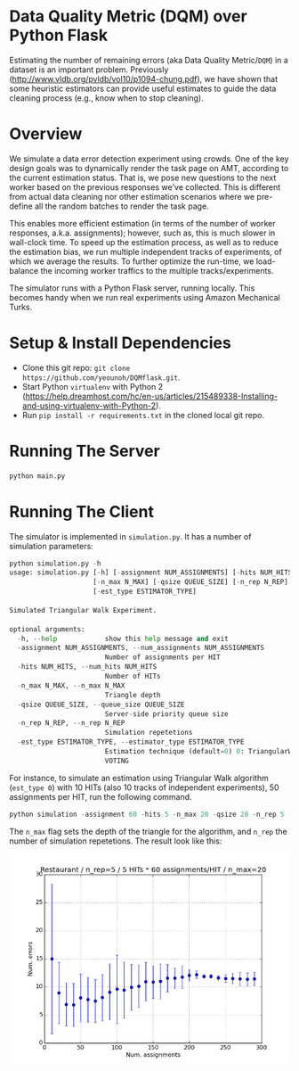 # Data Quality Metric (DQM) over Python Flask
Estimating the number of remaining errors (aka Data Quality Metric/`DQM`) in a dataset is an important problem. Previously (http://www.vldb.org/pvldb/vol10/p1094-chung.pdf), we have shown that some heuristic estimators can provide useful estimates to guide the data cleaning process (e.g., know when to stop cleaning). 

# Overview
We simulate a data error detection experiment using crowds. One of the key design goals was to dynamically render the task page on AMT, according to the current estimation status. That is, we pose new questions to the next worker based on the previous responses we've collected. This is different from actual data cleaning nor other estimation scenarios where we pre-define all the random batches to render the task page.

This enables more efficient estimation (in terms of the number of worker responses, a.k.a. assignments); however, such as, this is much slower in wall-clock time. To speed up the estimation process, as well as to reduce the estimation bias, we run multiple independent tracks of experiments, of which we average the results. To further optimize the run-time, we load-balance the incoming worker traffics to the multiple tracks/experiments.

The simulator runs with a Python Flask server, running locally. This becomes handy when we run real experiments using Amazon Mechanical Turks.

# Setup & Install Dependencies
* Clone this git repo: `git clone https://github.com/yeounoh/DQMflask.git`.
* Start Python `virtualenv` with Python 2 (https://help.dreamhost.com/hc/en-us/articles/215489338-Installing-and-using-virtualenv-with-Python-2).
* Run `pip install -r requirements.txt` in the cloned local git repo.

# Running The Server
```python
python main.py
```

# Running The Client
The simulator is implemented in `simulation.py`. It has a number of simulation parameters:
```python
python simulation.py -h
usage: simulation.py [-h] [-assignment NUM_ASSIGNMENTS] [-hits NUM_HITS]
                     [-n_max N_MAX] [-qsize QUEUE_SIZE] [-n_rep N_REP]
                     [-est_type ESTIMATOR_TYPE]

Simulated Triangular Walk Experiment.

optional arguments:
  -h, --help            show this help message and exit
  -assignment NUM_ASSIGNMENTS, --num_assignments NUM_ASSIGNMENTS
                        Number of assignments per HIT
  -hits NUM_HITS, --num_hits NUM_HITS
                        Number of HITs
  -n_max N_MAX, --n_max N_MAX
                        Triangle depth
  -qsize QUEUE_SIZE, --queue_size QUEUE_SIZE
                        Server-side priority queue size
  -n_rep N_REP, --n_rep N_REP
                        Simulation repetetions
  -est_type ESTIMATOR_TYPE, --estimator_type ESTIMATOR_TYPE
                        Estimation technique (default=0) 0: TriangularWalk, 1:
                        VOTING
```

For instance, to simulate an estimation using Triangular Walk algorithm (`est_type 0`) with 10 HITs (also 10 tracks of independent experiments), 50 assignments per HIT, run the following command.
```python
python simulation -assignment 60 -hits 5 -n_max 20 -qsize 20 -n_rep 5 -est_type 0
```
The `n_max` flag sets the depth of the triangle for the algorithm, and `n_rep` the number of simulation repetetions. The result look like this:

![picture alt](https://github.com/yeounoh/DQMflask/blob/master/5h_60a_20m.png "Simulation Result")



